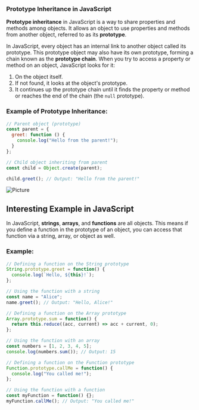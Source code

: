### Prototype Inheritance in JavaScript

**Prototype inheritance** in JavaScript is a way to share properties and methods among objects. It allows an object to use properties and methods from another object, referred to as its **prototype**.

In JavaScript, every object has an internal link to another object called its prototype. This prototype object may also have its own prototype, forming a chain known as the **prototype chain**. When you try to access a property or method on an object, JavaScript looks for it:

1. On the object itself.
2. If not found, it looks at the object's prototype.
3. It continues up the prototype chain until it finds the property or method or reaches the end of the chain (the `null` prototype).

### Example of Prototype Inheritance:

```javascript
// Parent object (prototype)
const parent = {
  greet: function () {
    console.log("Hello from the parent!");
  }
};

// Child object inheriting from parent
const child = Object.create(parent);

child.greet(); // Output: "Hello from the parent!"
```
![Picture](https://www.freecodecamp.org/news/content/images/2024/05/Screenshot-2024-05-09-at-23.12.29.png)

## Interesting Example in JavaScript

In JavaScript, **strings**, **arrays**, and **functions** are all objects. This means if you define a function in the prototype of an object, you can access that function via a string, array, or object as well.

### Example:

```javascript
// Defining a function on the String prototype
String.prototype.greet = function() {
  console.log(`Hello, ${this}!`);
};

// Using the function with a string
const name = "Alice";
name.greet(); // Output: "Hello, Alice!"

// Defining a function on the Array prototype
Array.prototype.sum = function() {
  return this.reduce((acc, current) => acc + current, 0);
};

// Using the function with an array
const numbers = [1, 2, 3, 4, 5];
console.log(numbers.sum()); // Output: 15

// Defining a function on the Function prototype
Function.prototype.callMe = function() {
  console.log("You called me!");
};

// Using the function with a function
const myFunction = function() {};
myFunction.callMe(); // Output: "You called me!"
```

